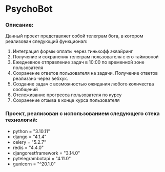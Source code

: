 # PsychoBot

### Описание:
Данный проект представляет собой телеграм бота, в котором реализован следующий функционал:
1) Интеграция формы оплаты через тинькофф эквайринг
2) Получение и сохранения телеграм пользователя с его таймзоной
3) Ежедневное отправление задач в 10:00 по временной зоне пользователя
4) Сохранение ответов пользователя на задачи. Получение ответов реализано через вебхук.
5) Создание задач с возможностью ожидания любого количества сообщений
6) Отслеживание прогресса пользователя по курсу
7) Сохранение отзыва в конце курса пользователя

### Проект, реализован с использованием следующего стека технологий:
- python = "3.10.11"
- django = "4.1.4"
- celery = "5.2.7"
- redis = "4.4.0"
- djangorestframework = "3.14.0"
- pytelegrambotapi = "4.11.0"
- gunicorn = "^20.1.0"

